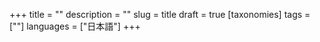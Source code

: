 +++
title = ""
description = ""
slug = title
draft = true
[taxonomies]
tags = [""]
languages = ["日本語"]
+++

